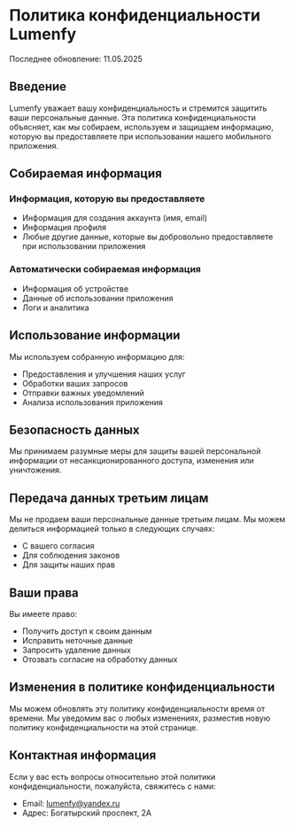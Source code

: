 # Политика конфиденциальности Lumenfy

Последнее обновление: 11.05.2025

## Введение

Lumenfy уважает вашу конфиденциальность и стремится защитить ваши персональные данные. Эта политика конфиденциальности объясняет, как мы собираем, используем и защищаем информацию, которую вы предоставляете при использовании нашего мобильного приложения.

## Собираемая информация

### Информация, которую вы предоставляете

- Информация для создания аккаунта (имя, email)
- Информация профиля
- Любые другие данные, которые вы добровольно предоставляете при использовании приложения

### Автоматически собираемая информация

- Информация об устройстве
- Данные об использовании приложения
- Логи и аналитика

## Использование информации

Мы используем собранную информацию для:

- Предоставления и улучшения наших услуг
- Обработки ваших запросов
- Отправки важных уведомлений
- Анализа использования приложения

## Безопасность данных

Мы принимаем разумные меры для защиты вашей персональной информации от несанкционированного доступа, изменения или уничтожения.

## Передача данных третьим лицам

Мы не продаем ваши персональные данные третьим лицам. Мы можем делиться информацией только в следующих случаях:

- С вашего согласия
- Для соблюдения законов
- Для защиты наших прав

## Ваши права

Вы имеете право:

- Получить доступ к своим данным
- Исправить неточные данные
- Запросить удаление данных
- Отозвать согласие на обработку данных

## Изменения в политике конфиденциальности

Мы можем обновлять эту политику конфиденциальности время от времени. Мы уведомим вас о любых изменениях, разместив новую политику конфиденциальности на этой странице.

## Контактная информация

Если у вас есть вопросы относительно этой политики конфиденциальности, пожалуйста, свяжитесь с нами:

- Email: lumenfy@yandex.ru
- Адрес: Богатырский проспект, 2А
